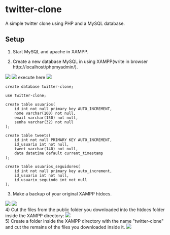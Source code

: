 twitter-clone
=======================
A simple twitter clone using PHP and a MySQL database.


Setup 
-----------
1) Start MySQL and apache in XAMPP. <br>

2) Create a new database MySQL in using XAMPP(write in browser http://localhost/phpmyadmin/).
<img src="https://i.imgur.com/oSnIH5Z.png"/>
<img src="https://i.imgur.com/4iW0kA5.png"/>
execute here <img src="https://i.imgur.com/nq1Fcwj.png"/>

```
create database twitter-clone;

use twitter-clone;

create table usuarios(
	id int not null primary key AUTO_INCREMENT,
	nome varchar(100) not null,
	email varchar(150) not null,
	senha varchar(32) not null
);

create table tweets(
	id int not null PRIMARY KEY AUTO_INCREMENT,
	id_usuario int not null,
	tweet varchar(140) not null,
	data datetime default current_timestamp
);

create table usuarios_seguidores(
	id int not null primary key auto_increment,
	id_usuario int not null,
	id_usuario_seguindo int not null
);
```

3) Make a backup of your original XAMPP htdocs.
<img src="https://i.imgur.com/MNMoGIy.png"/>
<img src="https://i.imgur.com/o1bYfEI.png"/> <br>
4) Cut the files from the public folder you downloaded into the htdocs folder inside the XAMPP directory:
<img src="https://i.imgur.com/0Aj19LB.png"/> <br>
5) Create a folder inside the XAMPP directory with the name "twitter-clone" and cut the remains of the files you downloaded inside it.
<img src="https://i.imgur.com/QhO7x8w.png"/>


